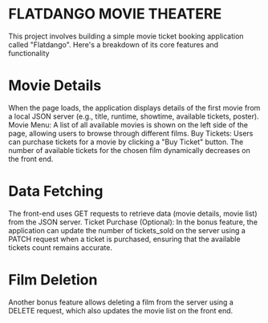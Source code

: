 # FLATDANGO MOVIE THEATERE
This project involves building a simple movie ticket booking application called "Flatdango". Here's a breakdown of its core features and functionality


# Movie Details
 When the page loads, the application displays details of the first movie from a local JSON server (e.g., title, runtime, showtime, available tickets, poster).
Movie Menu: A list of all available movies is shown on the left side of the page, allowing users to browse through different films.
Buy Tickets: Users can purchase tickets for a movie by clicking a "Buy Ticket" button. The number of available tickets for the chosen film dynamically decreases on the front end.

# Data Fetching
 The front-end uses GET requests to retrieve data (movie details, movie list) from the JSON server.
Ticket Purchase (Optional): In the bonus feature, the application can update the number of tickets_sold on the server using a PATCH request when a ticket is purchased, ensuring that the available tickets count remains accurate.
# Film Deletion
 Another bonus feature allows deleting a film from the server using a DELETE request, which also updates the movie list on the front end.

